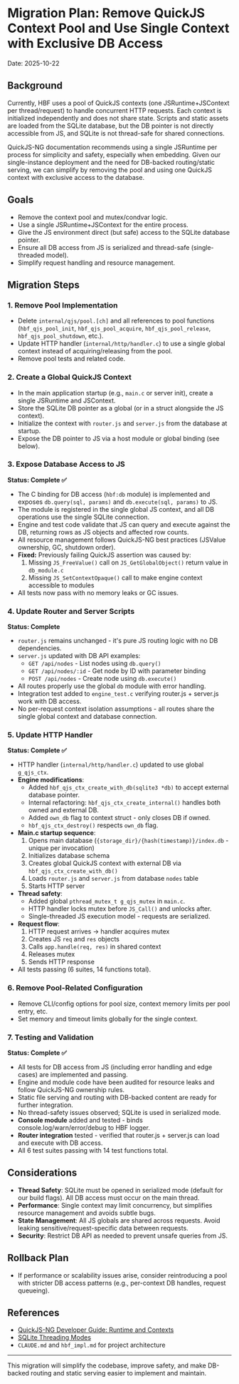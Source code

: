 # Migration Plan: Remove QuickJS Context Pool and Use Single Context with Exclusive DB Access

Date: 2025-10-22

## Background

Currently, HBF uses a pool of QuickJS contexts (one JSRuntime+JSContext per
thread/request) to handle concurrent HTTP requests. Each context is initialized
independently and does not share state. Scripts and static assets are loaded
from the SQLite database, but the DB pointer is not directly accessible from JS,
and SQLite is not thread-safe for shared connections.

QuickJS-NG documentation recommends using a single JSRuntime per process for
simplicity and safety, especially when embedding. Given our single-instance
deployment and the need for DB-backed routing/static serving, we can simplify by
removing the pool and using one QuickJS context with exclusive access to the
database.

## Goals
- Remove the context pool and mutex/condvar logic.
- Use a single JSRuntime+JSContext for the entire process.
- Give the JS environment direct (but safe) access to the SQLite database pointer.
- Ensure all DB access from JS is serialized and thread-safe (single-threaded model).
- Simplify request handling and resource management.

## Migration Steps

### 1. Remove Pool Implementation
- Delete `internal/qjs/pool.[ch]` and all references to pool functions (`hbf_qjs_pool_init`, `hbf_qjs_pool_acquire`, `hbf_qjs_pool_release`, `hbf_qjs_pool_shutdown`, etc.).
- Update HTTP handler (`internal/http/handler.c`) to use a single global context instead of acquiring/releasing from the pool.
- Remove pool tests and related code.

### 2. Create a Global QuickJS Context
- In the main application startup (e.g., `main.c` or server init), create a single JSRuntime and JSContext.
- Store the SQLite DB pointer as a global (or in a struct alongside the JS context).
- Initialize the context with `router.js` and `server.js` from the database at startup.
- Expose the DB pointer to JS via a host module or global binding (see below).

### 3. Expose Database Access to JS

**Status: Complete ✅**

- The C binding for DB access (`hbf:db` module) is implemented and exposes `db.query(sql, params)` and `db.execute(sql, params)` to JS.
- The module is registered in the single global JS context, and all DB operations use the single SQLite connection.
- Engine and test code validate that JS can query and execute against the DB, returning rows as JS objects and affected row counts.
- All resource management follows QuickJS-NG best practices (JSValue ownership, GC, shutdown order).
- **Fixed:** Previously failing QuickJS assertion was caused by:
  1. Missing `JS_FreeValue()` call on `JS_GetGlobalObject()` return value in `db_module.c`
  2. Missing `JS_SetContextOpaque()` call to make engine context accessible to modules
- All tests now pass with no memory leaks or GC issues.

### 4. Update Router and Server Scripts

**Status: Complete**

- `router.js` remains unchanged - it's pure JS routing logic with no DB dependencies.
- `server.js` updated with DB API examples:
  - `GET /api/nodes` - List nodes using `db.query()`
  - `GET /api/nodes/:id` - Get node by ID with parameter binding
  - `POST /api/nodes` - Create node using `db.execute()`
- All routes properly use the global `db` module with error handling.
- Integration test added to `engine_test.c` verifying router.js + server.js work with DB access.
- No per-request context isolation assumptions - all routes share the single global context and database connection.

### 5. Update HTTP Handler

**Status: Complete ✅**

- HTTP handler (`internal/http/handler.c`) updated to use global `g_qjs_ctx`.
- **Engine modifications**:
  - Added `hbf_qjs_ctx_create_with_db(sqlite3 *db)` to accept external database pointer.
  - Internal refactoring: `hbf_qjs_ctx_create_internal()` handles both owned and external DB.
  - Added `own_db` flag to context struct - only closes DB if owned.
  - `hbf_qjs_ctx_destroy()` respects `own_db` flag.
- **Main.c startup sequence**:
  1. Opens main database (`{storage_dir}/{hash(timestamp)}/index.db` - unique per invocation)
  2. Initializes database schema
  3. Creates global QuickJS context with external DB via `hbf_qjs_ctx_create_with_db()`
  4. Loads `router.js` and `server.js` from database `nodes` table
  5. Starts HTTP server
- **Thread safety**:
  - Added global `pthread_mutex_t g_qjs_mutex` in `main.c`.
  - HTTP handler locks mutex before `JS_Call()` and unlocks after.
  - Single-threaded JS execution model - requests are serialized.
- **Request flow**:
  1. HTTP request arrives → handler acquires mutex
  2. Creates JS `req` and `res` objects
  3. Calls `app.handle(req, res)` in shared context
  4. Releases mutex
  5. Sends HTTP response
- All tests passing (6 suites, 14 functions total).

### 6. Remove Pool-Related Configuration
- Remove CLI/config options for pool size, context memory limits per pool entry,
  etc.
- Set memory and timeout limits globally for the single context.

### 7. Testing and Validation

**Status: Complete ✅**

- All tests for DB access from JS (including error handling and edge cases) are implemented and passing.
- Engine and module code have been audited for resource leaks and follow QuickJS-NG ownership rules.
- Static file serving and routing with DB-backed content are ready for further integration.
- No thread-safety issues observed; SQLite is used in serialized mode.
- **Console module** added and tested - binds console.log/warn/error/debug to HBF logger.
- **Router integration** tested - verified that router.js + server.js can load and execute with DB access.
- All 6 test suites passing with 14 test functions total.

## Considerations
- **Thread Safety**: SQLite must be opened in serialized mode (default for our
  build flags). All DB access must occur on the main thread.
- **Performance**: Single context may limit concurrency, but simplifies resource
  management and avoids subtle bugs.
- **State Management**: All JS globals are shared across requests. Avoid leaking
  sensitive/request-specific data between requests.
- **Security**: Restrict DB API as needed to prevent unsafe queries from JS.

## Rollback Plan
- If performance or scalability issues arise, consider reintroducing a pool with
  stricter DB access patterns (e.g., per-context DB handles, request queueing).

## References
- [QuickJS-NG Developer Guide: Runtime and Contexts](https://quickjs-ng.github.io/quickjs/developer-guide/intro/#runtime-and-contexts)
- [SQLite Threading Modes](https://www.sqlite.org/threadsafe.html)
- `CLAUDE.md` and `hbf_impl.md` for project architecture

---

This migration will simplify the codebase, improve safety, and make DB-backed routing and static serving easier to implement and maintain.